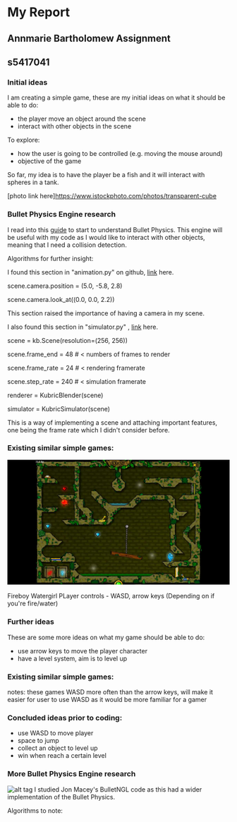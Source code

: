 
# My Report

## Annmarie Bartholomew Assignment
## s5417041

### Initial ideas
I am creating a simple game, these are my initial ideas on what it should be able to do:

- the player move an object around the scene
- interact with other objects in the scene

To explore:
- how the user is going to be controlled (e.g. moving the mouse around)
- objective of the game

So far, my idea is to have the player be a fish and it will interact with spheres in a tank.

[photo link here]https://www.istockphoto.com/photos/transparent-cube

### Bullet Physics Engine research
I read into this [guide](http://bulletphysics.org/wordpress/) to start to understand Bullet Physics. This engine will be useful with my code as I would like to interact with other objects, meaning that I need a collision detection.

Algorithms for further insight:

I found this section in "animation.py" on github, [link](https://github.com/google-research/kubric/blob/main/examples/animation.py) here.

scene.camera.position = (5.0, -5.8, 2.8)

scene.camera.look_at((0.0, 0.0, 2.2))

This section raised the importance of having a camera in my scene.


I also found this section in "simulator.py" , [link](https://github.com/google-research/kubric/blob/main/examples/simulator.py) here.

scene = kb.Scene(resolution=(256, 256))

scene.frame_end = 48   # < numbers of frames to render

scene.frame_rate = 24  # < rendering framerate

scene.step_rate = 240  # < simulation framerate

renderer = KubricBlender(scene)

simulator = KubricSimulator(scene)

This is a way of implementing a scene and attaching important features, one being the frame rate which I didn't consider before.

### Existing similar simple games:
![alt tag](https://github.com/NCCA/ase-assignment-Annmariekbar/blob/main/fireboy-and-watergirl-in-the-forest-temple-full-walkthrough.mp4.jpg)

Fireboy Watergirl
PLayer controls - WASD, arrow keys (Depending on if you're fire/water)

### Further ideas 
These are some more ideas on what my game should be able to do:

- use arrow keys to move the player character
- have a level system, aim is to level up


### Existing similar simple games:

notes: these games WASD more often than the arrow keys, will make it easier for user to use WASD as it would be more familiar for a gamer


### Concluded ideas prior to coding:

- use WASD to move player
- space to jump
- collect an object to level up
- win when reach a certain level

### More Bullet Physics Engine research
  ![alt tag](http://nccastaff.bournemouth.ac.uk/jmacey/GraphicsLib/Demos/Bullet.png)
I studied Jon Macey's BulletNGL code as this had a wider implementation of the Bullet Physics.

Algorithms to note:
```
